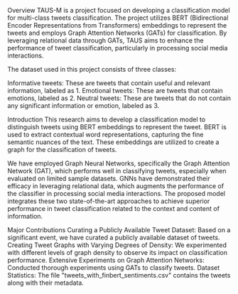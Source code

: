 Overview
TAUS-M is a project focused on developing a classification model for multi-class tweets classification. The project utilizes BERT (Bidirectional Encoder Representations from Transformers) embeddings to represent the tweets and employs Graph Attention Networks (GATs) for classification. By leveraging relational data through GATs, TAUS aims to enhance the performance of tweet classification, particularly in processing social media interactions.

The dataset used in this project consists of three classes:

Informative tweets: These are tweets that contain useful and relevant information, labeled as 1.
Emotional tweets: These are tweets that contain emotions, labeled as 2.
Neutral tweets: These are tweets that do not contain any significant information or emotion, labeled as 3.

Introduction
This research aims to develop a classification model to distinguish tweets using BERT embeddings to represent the tweet. BERT is used to extract contextual word representations, capturing the fine semantic nuances of the text. These embeddings are utilized to create a graph for the classification of tweets.

We have employed Graph Neural Networks, specifically the Graph Attention Network (GAT), which performs well in classifying tweets, especially when evaluated on limited sample datasets. GNNs have demonstrated their efficacy in leveraging relational data, which augments the performance of the classifier in processing social media interactions. The proposed model integrates these two state-of-the-art approaches to achieve superior performance in tweet classification related to the context and content of information.

Major Contributions
Curating a Publicly Available Tweet Dataset: Based on a significant event, we have curated a publicly available dataset of tweets.
Creating Tweet Graphs with Varying Degrees of Density: We experimented with different levels of graph density to observe its impact on classification performance.
Extensive Experiments on Graph Attention Networks: Conducted thorough experiments using GATs to classify tweets.
Dataset Statistics:
The file "tweets_with_finbert_sentiments.csv" contains the tweets along with their metadata.
